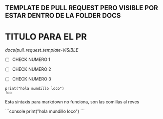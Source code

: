 ## TEMPLATE DE PULL REQUEST PERO VISIBLE POR ESTAR DENTRO DE LA FOLDER DOCS
# TITULO PARA EL PR

_docs/pull_request_template-VISIBLE_

- [ ] CHECK NUMERO 1
- [ ] CHECK NUMERO 2
- [ ] CHECK NUMERO 3


```console
print("hola mundillo loco")
foo
```

Esta sintaxis para markdown no funciona, son las comillas al reves


´´´console
print("hola mundillo loco")
´´´
